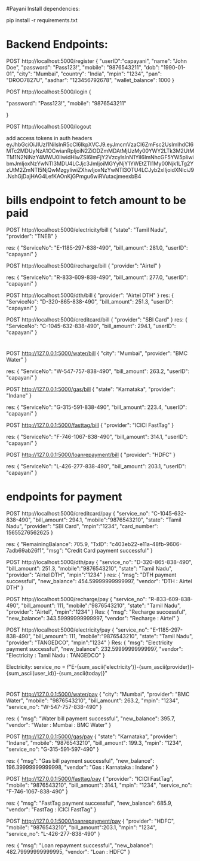 #Payani
Install dependencies:

pip install -r requirements.txt








# Backend Endpoints:
POST
http://localhost:5000/register
{
    "userID":"capayani",
  "name": "John Doe",
  "password": "Pass123!",
  "mobile": "9876543211",
  "dob": "1990-01-01",
  "city": "Mumbai",
  "country": "India",
  "mpin": "1234",
  "pan": "DROO7827U",
  "aadhar": "123456792678",
  "wallet_balance": 1000
}

POST 
http://localhost:5000/login
{
   
  "password": "Pass123!",
  "mobile": "9876543211"
 
}


POST
http://localhost:5000/logout

add access tokens in auth headers
eyJhbGciOiJIUzI1NiIsInR5cCI6IkpXVCJ9.eyJmcmVzaCI6ZmFsc2UsImlhdCI6MTc2MDUyNzA1OCwianRpIjoiN2ZiODZmMDAtMjUzMy00YWY2LTk3M2UtMTM1N2NiNzY4MWU0IiwidHlwZSI6ImFjY2VzcyIsInN1YiI6ImNhcGF5YW5pIiwibmJmIjoxNzYwNTI3MDU4LCJjc3JmIjoiMGYyNjY1YWEtZTI1My00Njk1LTg2YzUtM2ZmNTI5NjQwMzgyIiwiZXhwIjoxNzYwNTI3OTU4LCJyb2xlIjoidXNlciJ9.NshGjDajHAG4LefKAOnKjGPmgu6wiRVutacjmeexbB4
# bills endpoint to fetch amount to be paid
POST
http://localhost:5000/electricity/bill
{
  "state": "Tamil Nadu",
  "provider": "TNEB"
}

res:
{
    "ServiceNo": "E-1185-297-838-490",
    "bill_amount": 281.0,
    "userID": "capayani"
}

POST
http://localhost:5000/recharge/bill
{
  "provider": "Airtel"
}

res:
{
    "ServiceNo": "R-833-609-838-490",
    "bill_amount": 277.0,
    "userID": "capayani"
}

POST
http://localhost:5000/dth/bill
{
  "provider": "Airtel DTH"
}
res:
{
    "ServiceNo": "D-320-865-838-490",
    "bill_amount": 251.3,
    "userID": "capayani"
}

POST
http://localhost:5000/creditcard/bill
{
  "provider": "SBI Card"
}
res:
{
    "ServiceNo": "C-1045-632-838-490",
    "bill_amount": 294.1,
    "userID": "capayani"
}

# ############################################
POST
http://127.0.0.1:5000/water/bill
{
  "city": "Mumbai",
  "provider": "BMC Water"
}

res:
{
    "ServiceNo": "W-547-757-838-490",
    "bill_amount": 263.2,
    "userID": "capayani"
}

POST
http://127.0.0.1:5000/gas/bill
{
  "state": "Karnataka",
  "provider": "Indane"
}

res:
{
    "ServiceNo": "G-315-591-838-490",
    "bill_amount": 223.4,
    "userID": "capayani"
}

POST
http://127.0.0.1:5000/fasttag/bill
{
    "provider": "ICICI FastTag"
}

res:
{
    "ServiceNo": "F-746-1067-838-490",
    "bill_amount": 314.1,
    "userID": "capayani"
}

POST
http://127.0.0.1:5000/loanrepayment/bill
{
  "provider": "HDFC"
}

res:
{
    "ServiceNo": "L-426-277-838-490",
    "bill_amount": 203.1,
    "userID": "capayani"
}




# endpoints for payment

POST
http://localhost:5000/creditcard/pay
{
    "service_no": "C-1045-632-838-490",
    "bill_amount": 294.1,
    "mobile":"9876543210",
  "state": "Tamil Nadu",
  "provider": "SBI Card",
  "mpin":"1234",
  "card_number": 15655276562625
}

res:
{
    "RemainingBalance": 705.9,
    "TxID": "c403eb22-e11a-48fb-9606-7adb69ab26f1",
    "msg": "Credit Card payment successful"
}


POST
http://localhost:5000/dth/pay
{
    "service_no": "D-320-865-838-490",
    "bill_amount": 251.3,
    "mobile":"9876543210",
  "state": "Tamil Nadu",
  "provider": "Airtel DTH",
  "mpin":"1234"
}
res:
{
    "msg": "DTH payment successful",
    "new_balance": 454.59999999999997,
    "vendor": "DTH : Airtel DTH"
}

POST
http://localhost:5000/recharge/pay
{
    "service_no": "R-833-609-838-490",
    "bill_amount": 111,
    "mobile":"9876543210",
  "state": "Tamil Nadu",
  "provider": "Airtel",
  "mpin":"1234"
} 
Res:
{
    "msg": "Recharge successful",
    "new_balance": 343.59999999999997,
    "vendor": "Recharge : Airtel"
}

POST
http://localhost:5000/electricity/pay
{
    "service_no": "E-1185-297-838-490",
    "bill_amount": 111,
    "mobile":"9876543210",
  "state": "Tamil Nadu",
  "provider": "TANGEDCO",
  "mpin":"1234"
}
Res:
{
    "msg": "Electricity payment successful",
    "new_balance": 232.59999999999997,
    "vendor": "Electricity : Tamil Nadu : TANGEDCO"
}

Electricity:
service_no = f"E-{sum_ascii('electricity')}-{sum_ascii(provider)}-{sum_ascii(user_id)}-{sum_ascii(today)}"

# #########################

POST
http://127.0.0.1:5000/water/pay
{
  "city": "Mumbai",
  "provider": "BMC Water",
  "mobile": "9876543210",
  "bill_amount": 263.2,
  "mpin": "1234",
  "service_no": "W-547-757-838-490"
}

res:
{
    "msg": "Water bill payment successful",
    "new_balance": 395.7,
    "vendor": "Water : Mumbai : BMC Water"
}


POST
http://127.0.0.1:5000/gas/pay
{
    "state": "Karnataka",
    "provider": "Indane",
    "mobile": "9876543210",
    "bill_amount": 199.3,
    "mpin": "1234",
    "service_no": "G-315-591-597-490"
}

res:
{
    "msg": "Gas bill payment successful",
    "new_balance": 196.39999999999998,
    "vendor": "Gas : Karnataka : Indane"
}


POST
http://127.0.0.1:5000/fasttag/pay
{
    "provider": "ICICI FastTag",
    "mobile": "9876543210",
    "bill_amount": 314.1,
    "mpin": "1234",
    "service_no": "F-746-1067-838-490"
}

res:
{
    "msg": "FastTag payment successful",
    "new_balance": 685.9,
    "vendor": "FastTag : ICICI FastTag"
}

POST
http://127.0.0.1:5000/loanrepayment/pay
{
  "provider": "HDFC",
  "mobile": "9876543210",
  "bill_amount":203.1,
  "mpin": "1234",                    
  "service_no": "L-426-277-838-490"
}

res:
{
    "msg": "Loan repayment successful",
    "new_balance": 482.79999999999995,
    "vendor": "Loan : HDFC"
}
